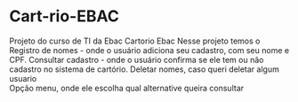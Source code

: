 # Cart-rio-EBAC
Projeto do curso de TI da Ebac
Cartorio Ebac
Nesse projeto temos o Registro de nomes - onde o usuário adiciona seu cadastro, com seu nome e CPF.
Consultar cadastro - onde o usuário confirma se ele tem ou não cadastro no sistema de cartório.
Deletar nomes, caso queri deletar algum usuario  
Opção menu, onde ele escolha qual alternative queira consultar
